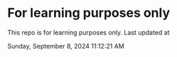 # For learning purposes only
This repo is for learning purposes only.
Last updated at

Sunday, September 8, 2024 11:12:21 AM

